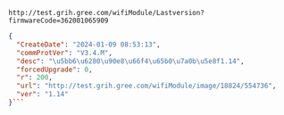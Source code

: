 `http://test.grih.gree.com/wifiModule/Lastversion?firmwareCode=362001065909`

```json
{
  "CreateDate": "2024-01-09 08:53:13",
  "commProtVer": "V3.4.M",
  "desc": "\u5bb6\u6280\u90e8\u66f4\u65b0\u7a0b\u5e8f1.14",
  "forcedUpgrade": 0,
  "r": 200,
  "url": "http://test.grih.gree.com/wifiModule/image/18824/554736",
  "ver": "1.14"
}```